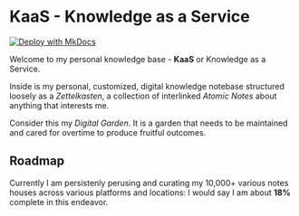 # KaaS - Knowledge as a Service

[![Deploy with MkDocs](https://github.com/jimbrig/KaaS/actions/workflows/deploy.yml/badge.svg)](https://github.com/jimbrig/KaaS/actions/workflows/deploy.yml)

Welcome to my personal knowledge base - **KaaS** or Knowledge as a Service.

Inside is my personal, customized, digital knowledge notebase structured loosely as a *Zettelkasten*, a collection of interlinked *Atomic Notes* about anything that interests me.

Consider this my *Digital Garden*. It is a garden that needs to be maintained and cared for overtime to produce fruitful outcomes.

## Roadmap

Currently I am persistenly perusing and curating my 10,000+ various notes houses across various platforms and locations: I would say I am about **18%** complete in this endeavor.

